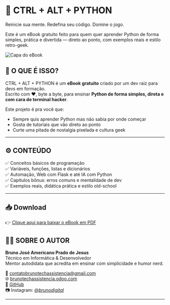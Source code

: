 # 📘 CTRL + ALT + PYTHON

Reinicie sua mente. Redefina seu código. Domine o jogo.

Este é um eBook gratuito feito para quem quer aprender Python de forma simples, prática e divertida — direto ao ponto, com exemplos reais e estilo retro-geek.

![Capa do eBook](./images/capa-ctrl-alt-python.jpg)

## 📘 O QUE É ISSO?

CTRL + ALT + PYTHON é um **eBook gratuito** criado por um dev raiz para devs em formação.  
Escrito com ❤️, byte a byte, para ensinar **Python de forma simples, direta e com cara de terminal hacker**.

Este projeto é pra você que:
- Sempre quis aprender Python mas não sabia por onde começar
- Gosta de tutoriais que vão direto ao ponto
- Curte uma pitada de nostalgia pixelada e cultura geek

---

## ⚙️ CONTEÚDO

✅ Conceitos básicos de programação  
✅ Variáveis, funções, listas e dicionários  
✅ Automação, Web com Flask e até IA com Python  
✅ Capítulos bônus: erros comuns e mentalidade de dev  
✅ Exemplos reais, didática prática e estilo old-school

---

## 📥 Download

👉 [Clique aqui para baixar o eBook em PDF](./ebook.pdf)

## 👨‍💻 SOBRE O AUTOR

**Bruno José Americano Prado de Jesus**  
Técnico em Informática & Desenvolvedor  
Mentor autodidata que acredita em ensinar com simplicidade e humor nerd.

📧 contatobrunotechassistencia@gmail.com  
🌐 [brunotechassistencia.odoo.com](https://brunotechassistencia.odoo.com)  
🐙 [GitHub](https://github.com/BrunoAmericano)  
📷 Instagram: [@_brunodigital_](https://instagram.com/_brunodigital_)

---

